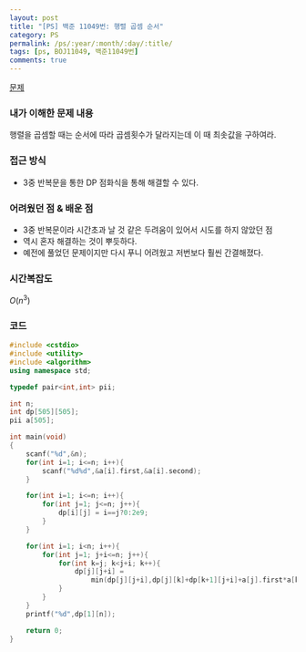 ```yaml
---
layout: post
title: "[PS] 백준 11049번: 행렬 곱셈 순서"
category: PS
permalink: /ps/:year/:month/:day/:title/
tags: [ps, BOJ11049, 백준11049번]
comments: true
---
```


[문제](https://www.acmicpc.net/problem/11049)

### 내가 이해한 문제 내용

행렬을 곱셈할 때는 순서에 따라 곱셈횟수가 달라지는데 이 때 최솟값을 구하여라.

### 접근 방식

* 3중 반복문을 통한 DP 점화식을 통해 해결할 수 있다.

### 어려웠던 점 & 배운 점

* 3중 반복문이라 시간초과 날 것 같은 두려움이 있어서 시도를 하지 않았던 점
* 역시 혼자 해결하는 것이 뿌듯하다.
* 예전에 풀었던 문제이지만 다시 푸니 어려웠고 저번보다 훨씬 간결해졌다.

### 시간복잡도

$O(n^3)$

### 코드

```c++
#include <cstdio>
#include <utility>
#include <algorithm>
using namespace std;

typedef pair<int,int> pii;

int n;
int dp[505][505];
pii a[505];

int main(void)
{
    scanf("%d",&n);
    for(int i=1; i<=n; i++){
        scanf("%d%d",&a[i].first,&a[i].second);
    }

    for(int i=1; i<=n; i++){
        for(int j=1; j<=n; j++){
            dp[i][j] = i==j?0:2e9;
        }
    }

    for(int i=1; i<n; i++){
        for(int j=1; j+i<=n; j++){
            for(int k=j; k<j+i; k++){
                dp[j][j+i] = 
                    min(dp[j][j+i],dp[j][k]+dp[k+1][j+i]+a[j].first*a[k].second*a[j+i].second);
            }
        }
    }
    printf("%d",dp[1][n]);

    return 0;
}
```

